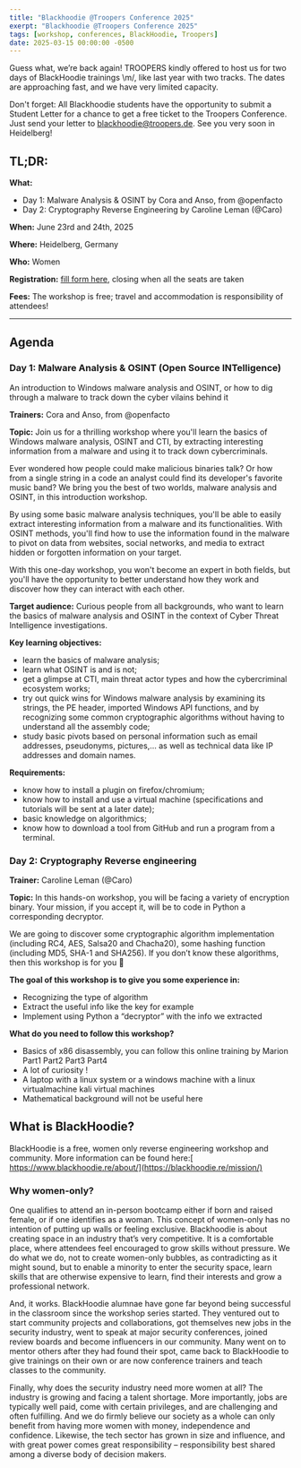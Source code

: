 ```yaml
---
title: "Blackhoodie @Troopers Conference 2025"
exerpt: "Blackhoodie @Troopers Conference 2025"
tags: [workshop, conferences, BlackHoodie, Troopers]
date: 2025-03-15 00:00:00 -0500
---
```


Guess what, we’re back again! TROOPERS kindly offered to host us for two days of BlackHoodie trainings \m/, like last year with two tracks.
The dates are approaching fast, and we have very limited capacity.

Don't forget: All Blackhoodie students have the opportunity to submit a Student Letter for a chance to get a free ticket to the Troopers Conference. Just send your letter to blackhoodie@troopers.de. See you very soon in Heidelberg!


## **TL;DR:**

**What:** 

* Day 1: Malware Analysis & OSINT by Cora and Anso, from @openfacto
* Day 2: Cryptography Reverse Engineering by Caroline Leman (@Caro)

**When:** June 23rd and 24th, 2025

**Where:** Heidelberg, Germany

**Who:** Women

**Registration:** [fill form here](https://tickets.ernw.de/troopers/blackhoodie-2025/), closing when all the seats are taken

**Fees:** The workshop is free; travel and accommodation is responsibility of attendees!

---

## **Agenda**

### Day 1: Malware Analysis & OSINT (Open Source INTelligence)

An introduction to Windows malware analysis and OSINT, or how to dig through a malware to track down the cyber vilains behind it

**Trainers:** Cora and Anso, from @openfacto

**Topic:** Join us for a thrilling workshop where you'll learn the basics of Windows malware analysis, OSINT and CTI, by extracting interesting information from a malware and using it to track down cybercriminals.

Ever wondered how people could make malicious binaries talk? Or how from a single string in a code an analyst could find its developer's favorite music band? We bring you the best of two worlds, malware analysis and OSINT, in this introduction workshop.

By using some basic malware analysis techniques, you'll be able to easily extract interesting information from a malware and its functionalities. With OSINT methods, you'll find how to use the information found in the malware to pivot on data from websites, social networks, and media to extract hidden or forgotten information on your target. 

With this one-day workshop, you won't become an expert in both fields, but you'll have the opportunity to better understand how they work and discover how they can interact with each other.

**Target audience:** Curious people from all backgrounds, who want to learn the basics of malware analysis and OSINT in the context of Cyber Threat Intelligence investigations.

**Key learning objectives:**

- learn the basics of malware analysis;
- learn what OSINT is and is not;
- get a glimpse at CTI, main threat actor types and how the cybercriminal ecosystem works;
- try out quick wins for Windows malware analysis by examining its strings, the PE header, imported Windows API functions, and by recognizing some common cryptographic algorithms without having to understand all the assembly code;
- study basic pivots based on personal information such as email addresses, pseudonyms, pictures,... as well as technical data like IP addresses and domain names.

**Requirements:**

- know how to install a plugin on firefox/chromium;
- know how to install and use a virtual machine (specifications and tutorials will be sent at a later date); 
- basic knowledge on algorithmics;
- know how to download a tool from GitHub and run a program from a terminal.



### Day 2: Cryptography Reverse engineering

**Trainer:** Caroline Leman (@Caro)

**Topic:** In this hands-on workshop, you will be facing a variety of encryption binary. Your mission, if you accept it, will be to code in Python a corresponding decryptor.

We are going to discover some cryptographic algorithm implementation (including RC4, AES, Salsa20 and Chacha20), some hashing function (including MD5, SHA-1 and SHA256). If you don’t know these algorithms, then this workshop is for you 🙂

**The goal of this workshop is to give you some experience in:**

- Recognizing the type of algorithm
- Extract the useful info like the key for example
- Implement using Python a “decryptor” with the info we extracted

**What do you need to follow this workshop?**

- Basics of x86 disassembly, you can follow this online training by Marion Part1 Part2 Part3 Part4
- A lot of curiosity !
- A laptop with a linux system or a windows machine with a linux virtualmachine kali virtual machines
- Mathematical background will not be useful here

## **What is BlackHoodie?**

BlackHoodie is a free, women only reverse engineering workshop and community. More information can be found here:[ https://www.blackhoodie.re/about/](https://blackhoodie.re/mission/)


### **Why women-only?**

One qualifies to attend an in-person bootcamp either if born and raised female, or if one identifies as a woman. This concept of women-only has no intention of putting up walls or feeling exclusive. Blackhoodie is about creating space in an industry that’s very competitive. It is a comfortable place, where attendees feel encouraged to grow skills without pressure. We do what we do, not to create women-only bubbles, as contradicting as it might sound, but to enable a minority to enter the security space, learn skills that are otherwise expensive to learn, find their interests and grow a professional network.

And, it works. BlackHoodie alumnae have gone far beyond being successful in the classroom since the workshop series started. They ventured out to start community projects and collaborations, got themselves new jobs in the security industry, went to speak at major security conferences, joined review boards and become influencers in our community. Many went on to mentor others after they had found their spot, came back to BlackHoodie to give trainings on their own or are now conference trainers and teach classes to the community.

Finally, why does the security industry need more women at all? The industry is growing and facing a talent shortage. More importantly, jobs are typically well paid, come with certain privileges, and are challenging and often fulfilling. And we do firmly believe our society as a whole can only benefit from having more women with money, independence and confidence. Likewise, the tech sector has grown in size and influence, and with great power comes great responsibility – responsibility best shared among a diverse body of decision makers.

